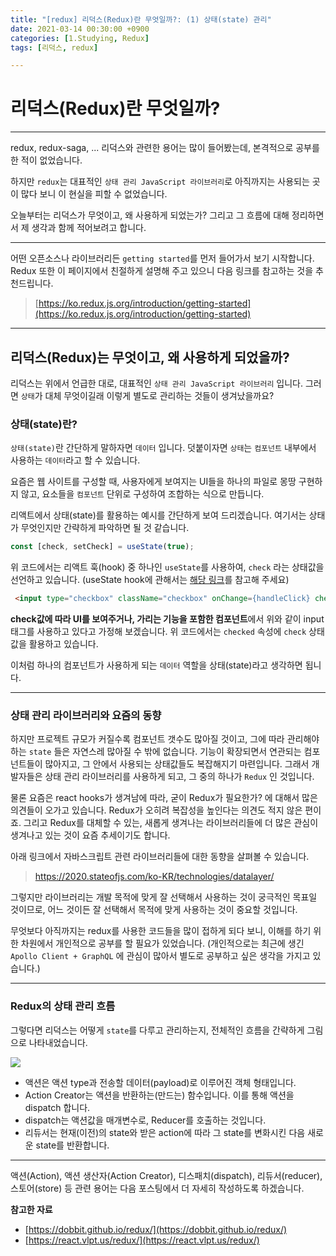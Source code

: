 ```yaml
---
title: "[redux] 리덕스(Redux)란 무엇일까?: (1) 상태(state) 관리"
date: 2021-03-14 00:30:00 +0900
categories: [1.Studying, Redux]
tags: [리덕스, redux]

---
```

# **리덕스(Redux)란 무엇일까?**
---
redux, redux-saga, ... 리덕스와 관련한 용어는 많이 들어봤는데, 본격적으로 공부를 한 적이 없었습니다.

하지만 `redux`는 대표적인 `상태 관리 JavaScript 라이브러리`로 아직까지는 사용되는 곳이 많다 보니 이 현실을 피할 수 없었습니다.

오늘부터는 리덕스가 무엇이고, 왜 사용하게 되었는가? 그리고 그 흐름에 대해 정리하면서 제 생각과 함께 적어보려고 합니다.

---

어떤 오픈소스나 라이브러리든 `getting started`를 먼저 들어가서 보기 시작합니다. Redux 또한 이 페이지에서 친절하게 설명해 주고 있으니 다음 링크를 참고하는 것을 추천드립니다.
> [https://ko.redux.js.org/introduction/getting-started](https://ko.redux.js.org/introduction/getting-started)

---

## **리덕스(Redux)는 무엇이고, 왜 사용하게 되었을까?**
리덕스는 위에서 언급한 대로, 대표적인 `상태 관리 JavaScript 라이브러리` 입니다. 그러면 `상태`가 대체 무엇이길래 이렇게 별도로 관리하는 것들이 생겨났을까요?

### **상태(state)란?**
`상태(state)`란 간단하게 말하자면 `데이터` 입니다. 덧붙이자면 `상태`는 `컴포넌트` 내부에서 사용하는 `데이터`라고 할 수 있습니다.

요즘은 웹 사이트를 구성할 때, 사용자에게 보여지는 UI들을 하나의 파일로 몽땅 구현하지 않고, 요소들을 `컴포넌트` 단위로 구성하여 조합하는 식으로 만듭니다.

리액트에서 상태(state)를 활용하는 예시를 간단하게 보여 드리겠습니다. 여기서는 상태가 무엇인지만 간략하게 파악하면 될 것 같습니다.
```javascript
const [check, setCheck] = useState(true);
```
위 코드에서는 리액트 훅(hook) 중 하나인 `useState`를 사용하여, `check` 라는 상태값을 선언하고 있습니다. (useState hook에 관해서는 [해당 링크](https://chanhuiseok.github.io/posts/react-6/)를 참고해 주세요)
```html
 <input type="checkbox" className="checkbox" onChange={handleClick} checked={check} />
```
**check값에 따라 UI를 보여주거나, 가리는 기능을 포함한 컴포넌트**에서 위와 같이 input 태그를 사용하고 있다고 가정해 보겠습니다. 위 코드에서는 `checked` 속성에 `check` 상태값을 활용하고 있습니다.

이처럼 하나의 컴포넌트가 사용하게 되는 `데이터` 역할을 상태(state)라고 생각하면 됩니다.

---

### **상태 관리 라이브러리와 요즘의 동향**
하지만 프로젝트 규모가 커질수록 컴포넌트 갯수도 많아질 것이고, 그에 따라 관리해야 하는 `state` 들은 자연스레 많아질 수 밖에 없습니다. 기능이 확장되면서 연관되는 컴포넌트들이 많아지고, 그 안에서 사용되는 상태값들도 복잡해지기 마련입니다. 그래서 개발자들은 상태 관리 라이브러리를 사용하게 되고, 그 중의 하나가 `Redux` 인 것입니다.

물론 요즘은 react hooks가 생겨남에 따라, 굳이 Redux가 필요한가? 에 대해서 많은 의견들이 오가고 있습니다. Redux가 오히려 복잡성을 높인다는 의견도 적지 않은 편이죠. 그리고 Redux를 대체할 수 있는, 새롭게 생겨나는 라이브러리들에 더 많은 관심이 생겨나고 있는 것이 요즘 추세이기도 합니다.

아래 링크에서 자바스크립트 관련 라이브러리들에 대한 동향을 살펴볼 수 있습니다.
> https://2020.stateofjs.com/ko-KR/technologies/datalayer/

그렇지만 라이브러리는 개발 목적에 맞게 잘 선택해서 사용하는 것이 궁극적인 목표일 것이므로, 어느 것이든 잘 선택해서 목적에 맞게 사용하는 것이 중요할 것입니다.

무엇보다 아직까지는 redux를 사용한 코드들을 많이 접하게 되다 보니, 이해를 하기 위한 차원에서 개인적으로 공부를 할 필요가 있었습니다. (개인적으로는 최근에 생긴 `Apollo Client + GraphQL` 에 관심이 많아서 별도로 공부하고 싶은 생각을 가지고 있습니다.)

---

### **Redux의 상태 관리 흐름**
그렇다면 리덕스는 어떻게 `state`를 다루고 관리하는지, 전체적인 흐름을 간략하게 그림으로 나타내었습니다.

![](https://drive.google.com/uc?export=download&id=1mffQ7o-Wv1BGj5AZY-R8zU76UPZ63ZAz)

* 액션은 액션 type과 전송할 데이터(payload)로 이루어진 객체 형태입니다.
* Action Creator는 액션을 반환하는(만드는) 함수입니다. 이를 통해 액션을 dispatch 합니다.
* dispatch는 액션값을 매개변수로, Reducer를 호출하는 것입니다.
* 리듀서는 현재(이전)의 state와 받은 action에 따라 그 state를 변화시킨 다음 새로운 state를 반환합니다.

---
액션(Action), 액션 생산자(Action Creator), 디스패치(dispatch), 리듀서(reducer), 스토어(store) 등 관련 용어는 다음 포스팅에서 더 자세히 작성하도록 하겠습니다.

**참고한 자료**
* [https://dobbit.github.io/redux/](https://dobbit.github.io/redux/)
* [https://react.vlpt.us/redux/](https://react.vlpt.us/redux/)
